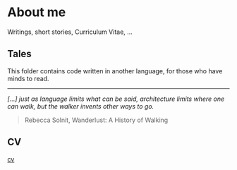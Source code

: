 # About me
Writings, short stories, Curriculum Vitae, ...



## Tales
This folder contains code written in another language, for those who have minds to read.

---
*[...] just as language limits what can be said, architecture limits where one can walk, but the walker invents other ways to go.*
> Rebecca Solnit, Wanderlust: A History of Walking


## CV
[cv](CV\Nov23.pdf)
